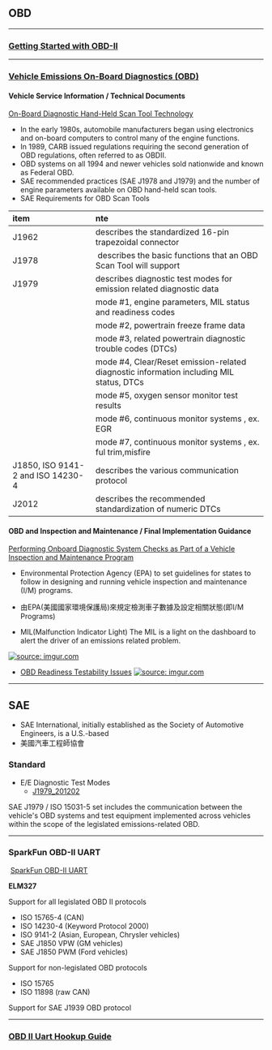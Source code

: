 ## OBD
------
### [Getting Started with OBD-II][4]
----
### [Vehicle Emissions On-Board Diagnostics (OBD)][5]

#### Vehicle Service Information / Technical Documents
[On-Board Diagnostic Hand-Held Scan Tool Technology][6]
- In  the  early  1980s,  automobile  manufacturers  began  using  electronics  and  on-board computers to control many of the engine functions.
- In 1989, CARB issued regulations requiring the second generation of OBD regulations, often referred to as OBDII.
- OBD systems on all 1994 and newer vehicles sold nationwide and known as Federal OBD.
- SAE recommended practices (SAE J1978 and J1979) and the number of engine parameters available on OBD hand-held scan tools.
- SAE Requirements for OBD Scan Tools   

| item | nte |
|:-----|:----|
|J1962  | describes the standardized 16-pin trapezoidal connector|
|J1978 |  describes the basic functions that an OBD Scan Tool will support |
|J1979 | describes diagnostic test modes for emission related diagnostic data |
| | mode #1, engine parameters, MIL status and readiness codes |
| | mode #2, powertrain freeze frame data |
| | mode #3, related  powertrain  diagnostic  trouble  codes (DTCs) |
| | mode #4, Clear/Reset  emission-related  diagnostic  information  including MIL status, DTCs |
| | mode #5, oxygen sensor monitor test results |
| | mode #6, continuous monitor systems , ex. EGR |
| | mode #7, continuous monitor systems , ex. ful trim,misfire |
|J1850,  ISO  9141-2  and  ISO  14230-4 | describes  the  various  communication protocol |
|J2012 | describes the recommended standardization of numeric DTCs  |


#### OBD and Inspection and Maintenance / Final Implementation Guidance

[Performing Onboard Diagnostic System Checks as Part of a Vehicle Inspection and Maintenance Program][7]

- Environmental Protection Agency (EPA) to set guidelines for states to follow in designing and running vehicle inspection and maintenance (I/M) programs.
- 由EPA(美國國家環境保護局)來規定檢測車子數據及設定相關狀態(即I/M Programs)

- MIL(Malfunction Indicator Light)
The MIL is a light on the dashboard to alert the driver of an emissions related problem.      

<a href="http://imgur.com/F1IFcxC"><img src="http://i.imgur.com/F1IFcxC.png" title="source: imgur.com" /></a>

- [OBD Readiness Testability Issues][8]
<a href="http://imgur.com/H8G4vKC"><img src="http://i.imgur.com/H8G4vKC.png" title="source: imgur.com" /></a>
-----------
## SAE

- SAE International, initially established as the Society of Automotive Engineers, is a U.S.-based
- 美國汽車工程師協會


### Standard
- E/E Diagnostic Test Modes
    - [J1979_201202][2]
    
SAE J1979 / ISO 15031-5 set includes the communication between the vehicle's OBD systems and test equipment implemented across vehicles within the scope of the legislated emissions-related OBD.

-----



### SparkFun OBD-II UART

 [SparkFun OBD-II UART][1]
 
 
**ELM327**

 Support for all legislated OBD II protocols
 - ISO 15765-4 (CAN)
 - ISO 14230-4 (Keyword Protocol 2000)
 - ISO 9141-2 (Asian, European, Chrysler vehicles)
 - SAE J1850 VPW (GM vehicles)
 - SAE J1850 PWM (Ford vehicles)

Support for non-legislated OBD protocols
 - ISO 15765
 - ISO 11898 (raw CAN)

Support for SAE J1939 OBD protocol

----
### [OBD II Uart Hookup Guide][3]


[1]:https://www.sparkfun.com/products/9555
[2]:http://standards.sae.org/j1979_201202/
[3]:https://learn.sparkfun.com/tutorials/obd-ii-uart-hookup-guide
[4]:https://learn.sparkfun.com/tutorials/getting-started-with-obd-ii
[5]:https://www.epa.gov/state-and-local-transportation/vehicle-emissions-board-diagnostics-obd
[6]:https://nepis.epa.gov/Exe/ZyPdf.cgi?Dockey=P1002KO4.pdf
[7]:https://nepis.epa.gov/Exe/ZyPdf.cgi?Dockey=P1002KRN.pdf
[8]:https://nepis.epa.gov/Exe/ZyPdf.cgi?Dockey=P100EPD8.pdf
